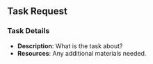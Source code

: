 ## Task Request

### Task Details
- **Description**: What is the task about?
- **Resources**: Any additional materials needed.